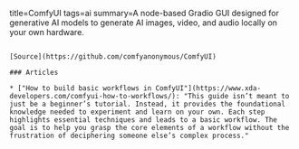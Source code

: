 title=ComfyUI
tags=ai
summary=A node-based Gradio GUI designed for generative AI models to generate AI images, video, and audio locally on your own hardware.
~~~~~~

[Source](https://github.com/comfyanonymous/ComfyUI)

### Articles

* ["How to build basic workflows in ComfyUI"](https://www.xda-developers.com/comfyui-how-to-workflows/): "This guide isn’t meant to just be a beginner’s tutorial. Instead, it provides the foundational knowledge needed to experiment and learn on your own. Each step highlights essential techniques and leads to a basic workflow. The goal is to help you grasp the core elements of a workflow without the frustration of deciphering someone else’s complex process."




